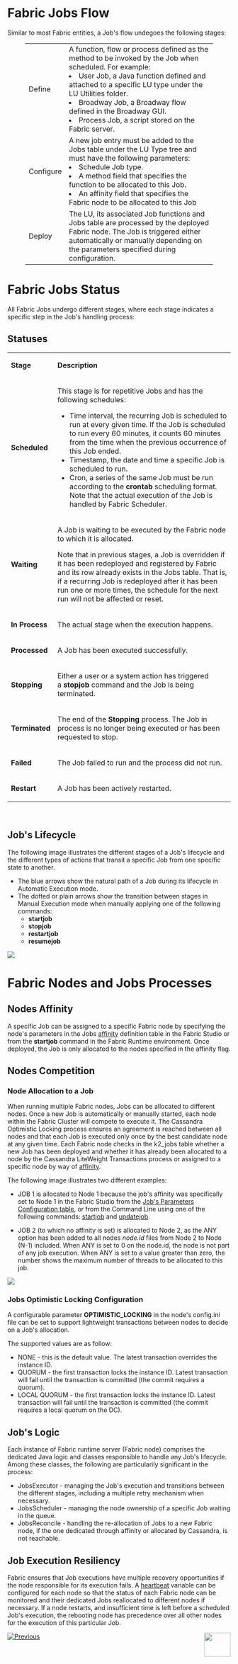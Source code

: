 # **Fabric Jobs Flow** 

Similar to most Fabric entities, a Job's flow undegoes the following stages:

<figure><table>
<thead>

<tbody><tr><td>Define</td><td>A function, flow or process defined as the method to be invoked by the Job when scheduled.  
For example: 
<Li>User Job, a Java function defined and attached to a specific LU type under the LU Utilities folder.</Li> 
<Li>Broadway Job, a Broadway flow defined in the Broadway GUI.</Li>
<Li>Process Job, a script stored on the Fabric server.</Li>
</td></tr><tr><td>Configure</td>
<td>A new job entry must be added to the Jobs table under the LU Type tree and must have the following parameters:<br><Li>Schedule Job type.</Li>
<Li>A method field that specifies the function to be allocated to this Job.</Li>
<Li>An affinity field that specifies the Fabric node to be allocated to this Job</Li> 
</td></tr><tr><td>Deploy</td><td>The LU, its associated Job functions and Jobs table are processed by the deployed Fabric node. The Job is triggered either automatically or manually depending on the parameters specified during configuration.</td></tr></tbody>
</table></figure>
 

# **Fabric Jobs Status** 

All Fabric Jobs undergo different stages, where each stage indicates a specific step in the Job's handling process:

## **Statuses**

<table>
<tbody>
<tr>
<td>
<p><strong>Stage</strong></p>
</td>
<td>
<p><strong>Description</strong></p>
</td>
</tr>
<tr>
<td>
<p><strong>Scheduled</strong></p>
</td>
<td>
<p>This stage is for repetitive Jobs and has the following schedules:</p>
<ul>
<li>Time interval, the recurring Job is scheduled to run at every given time. If the Job is scheduled to run every 60 minutes, it counts 60 minutes from the time when the previous occurrence of this Job ended.</li>
<li>Timestamp, the date and time a specific Job is scheduled to run.</li>
<li>Cron, a series of the same Job must be run according to the&nbsp;<strong>crontab</strong>&nbsp;scheduling format. Note that the actual execution of the Job is handled by Fabric Scheduler.</li>
</ul>
</td>
</tr>
<tr>
<td>
<p><strong>Waiting</strong></p>
</td>
<td>
<p>A Job is waiting to be executed by the Fabric node to which it is allocated.</p>
<p>Note that in previous stages, a Job is overridden if it has been redeployed and registered by Fabric and its row already exists in the Jobs table. That is, if a recurring Job is redeployed after it has been run one or more times, the schedule for the next run will not be affected or reset.</p>
</td>
</tr>
<tr>
<td>
<p><strong>In Process</strong></p>
</td>
<td>
<p>The actual stage when the execution happens.</p>
</td>
</tr>
<tr>
<td>
<p><strong>Processed</strong></p>
</td>
<td>
<p>A Job has been executed successfully.</p>
</td>
</tr>
<tr>
<td>
<p><strong>Stopping</strong></p>
</td>
<td>
<p>Either a user or a system action has triggered a&nbsp;<strong>stopjob</strong>&nbsp;command and the Job is being terminated.</p>
</td>
</tr>
<tr>
<td>
<p><strong>Terminated</strong></p>
</td>
<td>
<p>The end of the&nbsp;<strong>Stopping</strong>&nbsp;process. The Job in process is no longer being executed or has been requested to stop.</p>
</td>
</tr>
<tr>
<td>
<p><strong>Failed</strong></p>
</td>
<td>
<p>The Job failed to run and the process did not run.</p>
</td>
</tr>
<tr>
<td>
<p><strong>Restart</strong></p>
</td>
<td>
<p>A Job has been actively restarted.</p>
</td>
</tr>
</tbody>
</table>
<p>&nbsp;</p>



## **Job's Lifecycle**
The  following image illustrates the different stages of a Job's lifecycle and the different types of actions that transit a specific Job from one specific state to another.

-  The blue arrows show the natural path of a Job during its lifecycle in Automatic Execution mode. 
-  The dotted or plain arrows show the transition between stages in Manual Execution mode when manually applying one of the following commands:
   -  **startjob** 
   -  **stopjob**
   -  **restartjob**
   -  **resumejob**

<img src="/articles/20_jobs_and_batch_services/images/01_jobs_and_batch_services_status_flow.PNG">


# **Fabric Nodes and Jobs Processes** 

## **Nodes Affinity**

A specific Job can be assigned to a specific Fabric node by specifying the node's parameters in the Jobs [affinity](/articles/20_jobs_and_batch_services/10_jobs_and_batches_affinity.md) definition table in the Fabric Studio or from the **startjob** command in the Fabric Runtime environment. Once deployed, the Job is only allocated to the nodes specified in the affinity flag.

## **Nodes Competition**

### **Node Allocation to a Job**

When running multiple Fabric nodes, Jobs can be allocated to different nodes. Once a new Job is automatically or manually started, each node within the Fabric Cluster will compete to execute it. The Cassandra Optimistic Locking process ensures an agreement is reached between all nodes and that each Job is executed only once by the best candidate node at any given time. Each Fabric node checks in the k2_jobs table whether a new Job has been deployed and whether it has already been allocated to a node by the Cassandra LiteWeight Transactions process or assigned to a specific node by way of [affinity](/articles/20_jobs_and_batch_services/10_jobs_and_batches_affinity.md). 


The following image illustrates two different examples:

- JOB 1 is allocated to Node 1 because the job's affinity was specifically set to Node 1 in the Fabric Studio from the [Job's Parameters Configuration table](/articles/20_jobs_and_batch_services/03_create_a_new_user_job.md#step-6), or from the Command Line using one of the following commands: [startjob](/articles/20_jobs_and_batch_services/07_jobs_commands.md#startjob-jobtype-namename-uiduid-affinityaffinity-argsargs-exec_intervalexecinterval) and [updatejob](/articles/20_jobs_and_batch_services/07_jobs_commands.md#updatejob-jobtype-namename-uiduid-affinityaffinity-argsargs-exec_intervalexecinterval-reset_end_timetruefalse).

- JOB 2 (to which no affinity is set) is allocated to Node 2, as the ANY option has been added to all nodes *node.id* files from Node 2 to Node (N-1) included.
When ANY is set to 0 on the node.id, the node is not part of any job execution.
When ANY is set to a value greater than zero, the number shows the maximum number of threads to be allocated to this job.



<img src="/articles/20_jobs_and_batch_services/images/02_jobs_and_batch_services_Nodes_Allocation2.PNG">

### **Jobs Optimistic Locking Configuration**
A configurable parameter **OPTIMISTIC_LOCKING** in the node's config.ini file can be set to support lightweight transactions between nodes to decide on a Job's allocation.

The supported values are as follow:
- NONE - this is the default value. The latest transaction overrides the instance ID.
- QUORUM - the first transaction locks the instance ID. Latest transaction will fail until the transaction is committed (the commit requires a quorum).
- LOCAL QUORUM - the first transaction locks the instance ID. Latest transaction will fail until the transaction is committed (the commit requires a local quorum on the DC).


## **Job's Logic**

Each instance of Fabric runtime server (Fabric node) comprises the dedicated Java logic and classes responsible to handle any Job's lifecycle. Among these classes, the following are particularily significant in the process:
- JobsExecutor - managing the Job's execution and transitions between the different stages, including a multiple retry mechanism when necessary. 
- JobsScheduler - managing the node ownership of a specific Job waiting in the queue.
- JobsReconcile - handling the re-allocation of Jobs to a new Fabric node, if the one dedicated through affinity or allocated by Cassandra, is not reachable.


## **Job Execution Resiliency**

Fabric ensures that Job executions have multiple recovery opportunities if the node responsible for its execution fails. 
A [heartbeat](/articles/20_jobs_and_batch_services/09_jobs_configuration.md#heartbeat) variable can be configured for each node so that the status of each Fabric node can be monitored and their dedicated Jobs reallocated to different nodes if necessary. 
If a node restarts, and insufficient time is left before a scheduled Job's execution, the rebooting node has precedence over all other nodes for the execution of this particular Job.


[![Previous](/articles/images/Previous.png)](/articles/20_jobs_and_batch_services/01_fabric_jobs_overview.md)[<img align="right" width="60" height="54" src="/articles/images/Next.png">](/articles/20_jobs_and_batch_services/03_create_a_new_user_job.md)

